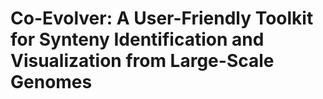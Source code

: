 # Co-Evolver: A User-Friendly Toolkit for Synteny Identification and Visualization from Large-Scale Genomes
